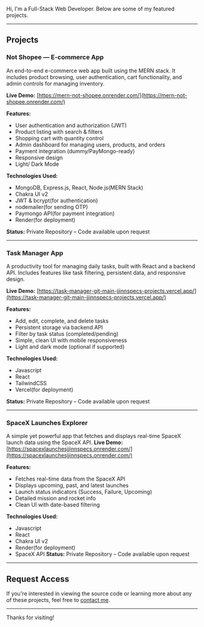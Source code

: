 Hi, I'm a Full-Stack Web Developer. Below are some of my featured projects.

---

## Projects

### Not Shopee — E-commerce App

An end-to-end e-commerce web app built using the MERN stack. It includes product browsing, user authentication, cart functionality, and admin controls for managing inventory.

**Live Demo:** [https://mern-not-shopee.onrender.com/](https://mern-not-shopee.onrender.com/)

**Features:**
- User authentication and authorization (JWT)
- Product listing with search & filters
- Shopping cart with quantity control
- Admin dashboard for managing users, products, and orders
- Payment integration (dummy/PayMongo-ready)
- Responsive design
- Light/ Dark Mode

**Technologies Used:**
  - MongoDB, Express.js, React, Node.js(MERN Stack)
  - Chakra UI v2
  - JWT & bcrypt(for authentication)
  - nodemailer(for sending OTP)
  - Paymongo API(for payment integration)
  - Render(for deployment)
    
**Status:** Private Repository – Code available upon request

---

### Task Manager App

A productivity tool for managing daily tasks, built with React and a backend API. Includes features like task filtering, persistent data, and responsive design.

**Live Demo:** [https://task-manager-git-main-jjinnspecs-projects.vercel.app/](https://task-manager-git-main-jjinnspecs-projects.vercel.app/)

**Features:**
- Add, edit, complete, and delete tasks
- Persistent storage via backend API
- Filter by task status (completed/pending)
- Simple, clean UI with mobile responsiveness
- Light and dark mode (optional if supported)

**Technologies Used:**
  - Javascript
  - React
  - TailwindCSS
  - Vercel(for deployment)
  
**Status:** Private Repository – Code available upon request

---

### SpaceX Launches Explorer

A simple yet powerful app that fetches and displays real-time SpaceX launch data using the SpaceX API.
**Live Demo:** [https://spacexlaunchesjjinnspecs.onrender.com/](https://spacexlaunchesjjinnspecs.onrender.com/)

**Features:**
- Fetches real-time data from the SpaceX API
- Displays upcoming, past, and latest launches
- Launch status indicators (Success, Failure, Upcoming)
- Detailed mission and rocket info
- Clean UI with date-based filtering

**Technologies Used:**
- Javascript
- React
- Chakra UI v2
- Render(for deployment)
- SpaceX API
**Status:** Private Repository – Code available upon request
  
---

## Request Access

If you're interested in viewing the source code or learning more about any of these projects, feel free to [contact me](mailto:j3.cariaso@gmail.com).

---

Thanks for visiting!
